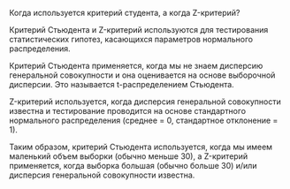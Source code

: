 Когда используется критерий студента, а когда Z-критерий?


Критерий Стьюдента и Z-критерий используются для тестирования статистических гипотез, касающихся параметров нормального распределения.

Критерий Стьюдента применяется, когда мы не знаем дисперсию генеральной совокупности и она оценивается на основе выборочной дисперсии. Это называется t-распределением Стьюдента.

Z-критерий используется, когда дисперсия генеральной совокупности известна и тестирование проводится на основе стандартного нормального распределения (среднее = 0, стандартное отклонение = 1).

Таким образом, критерий Стьюдента используется, когда мы имеем маленький объем выборки (обычно меньше 30), а Z-критерий применяется, когда выборка большая (обычно больше 30) и/или дисперсия генеральной совокупности известна.